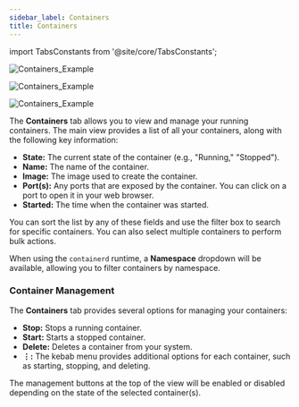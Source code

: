 ```yaml
---
sidebar_label: Containers
title: Containers
---
```


<head>
  <link rel="canonical" href="https://docs.rancherdesktop.io/ui/containers"/>
</head>

import TabsConstants from '@site/core/TabsConstants';

<Tabs groupId="os" defaultValue={TabsConstants.defaultOs}>
<TabItem value="Windows">

![Containers_Example](rd-versioned-asset://ui-main/Windows_Containers.png)

</TabItem>
<TabItem value="macOS">

![Containers_Example](rd-versioned-asset://ui-main/macOS_Containers.png)

</TabItem>
<TabItem value="Linux">

![Containers_Example](rd-versioned-asset://ui-main/Linux_Containers.png)

</TabItem>
</Tabs>

The **Containers** tab allows you to view and manage your running containers. The main view provides a list of all your containers, along with the following key information:

-   **State:** The current state of the container (e.g., "Running," "Stopped").
-   **Name:** The name of the container.
-   **Image:** The image used to create the container.
-   **Port(s):** Any ports that are exposed by the container. You can click on a port to open it in your web browser.
-   **Started:** The time when the container was started.

You can sort the list by any of these fields and use the filter box to search for specific containers. You can also select multiple containers to perform bulk actions.

When using the `containerd` runtime, a **Namespace** dropdown will be available, allowing you to filter containers by namespace.

### Container Management

The **Containers** tab provides several options for managing your containers:

-   **Stop:** Stops a running container.
-   **Start:** Starts a stopped container.
-   **Delete:** Deletes a container from your system.
-   **⋮:** The kebab menu provides additional options for each container, such as starting, stopping, and deleting.

The management buttons at the top of the view will be enabled or disabled depending on the state of the selected container(s).
